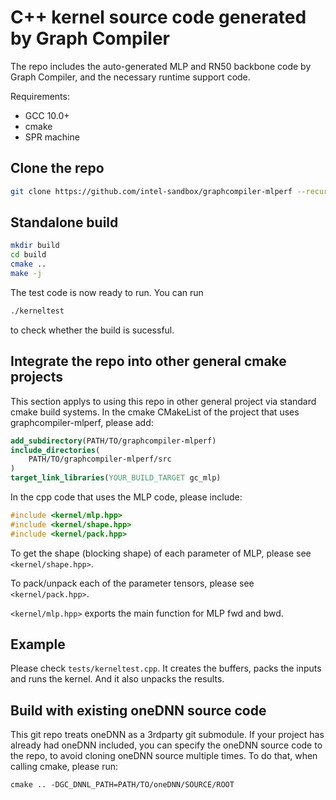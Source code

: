 # C++ kernel source code generated by Graph Compiler

The repo includes the auto-generated MLP and RN50 backbone code by Graph
Compiler, and the necessary runtime support code.

Requirements:
 * GCC 10.0+
 * cmake
 * SPR machine

## Clone the repo

```bash
git clone https://github.com/intel-sandbox/graphcompiler-mlperf --recursive
```

## Standalone build

```bash
mkdir build
cd build
cmake ..
make -j
```

The test code is now ready to run. You can run

```bash
./kerneltest
```

to check whether the build is sucessful.

## Integrate the repo into other general cmake projects

This section applys to using this repo in other general project via standard cmake build systems. In the cmake CMakeList of the project that uses graphcompiler-mlperf, please add:

```cmake
add_subdirectory(PATH/TO/graphcompiler-mlperf)
include_directories(
    PATH/TO/graphcompiler-mlperf/src
)
target_link_libraries(YOUR_BUILD_TARGET gc_mlp)
```

In the cpp code that uses the MLP code, please include:

```c++
#include <kernel/mlp.hpp>
#include <kernel/shape.hpp>
#include <kernel/pack.hpp>
```

To get the shape (blocking shape) of each parameter of MLP, please see `<kernel/shape.hpp>`.

To pack/unpack each of the parameter tensors, please see `<kernel/pack.hpp>`.

`<kernel/mlp.hpp>` exports the main function for MLP fwd and bwd.

## Example

Please check `tests/kerneltest.cpp`. It creates the buffers, packs the inputs and runs the kernel. And it also unpacks the results.

## Build with existing oneDNN source code

This git repo treats oneDNN as a 3rdparty git submodule. If your project has already had oneDNN included, you can specify the oneDNN source code to the repo, to avoid cloning oneDNN source multiple times. To do that, when calling cmake, please run:

```
cmake .. -DGC_DNNL_PATH=PATH/TO/oneDNN/SOURCE/ROOT
```





